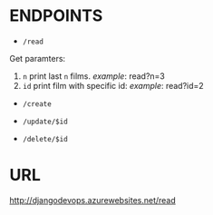 # ENDPOINTS

* `/read`

Get paramters:
1. `n` print last `n` films. _example_: read?n=3
2. `id` print film with specific id: _example_: read?id=2

* `/create`

* `/update/$id`

* `/delete/$id`

# URL

http://djangodevops.azurewebsites.net/read
